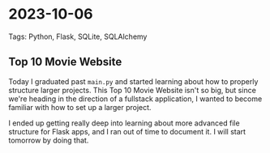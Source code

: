 # 2023-10-06

Tags: Python, Flask, SQLite, SQLAlchemy

## Top 10 Movie Website

Today I graduated past `main.py` and started learning about how to properly structure larger projects. This Top 10 Movie Website isn't so big, but since we're heading in the direction of a fullstack application, I wanted to become familiar with how to set up a larger project.

I ended up getting really deep into learning about more advanced file structure for Flask apps, and I ran out of time to document it. I will start tomorrow by doing that.